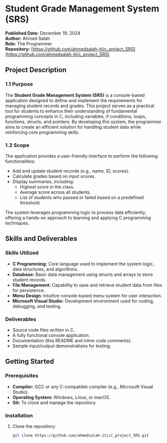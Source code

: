 # Student Grade Management System (SRS)

**Published Date:** December 19, 2024  
**Author:** Ahmed Salah  
**Role:** The Programmer  
**Repository:** [https://github.com/ahmedsalah-iti/c_project_SRS](https://github.com/ahmedsalah-iti/c_project_SRS)

## Project Description

### 1.1 Purpose
The **Student Grade Management System (SRS)** is a console-based application designed to define and implement the requirements for managing student records and grades. This project serves as a practical tool for students to enhance their understanding of fundamental programming concepts in C, including variables, if conditions, loops, functions, structs, and pointers. By developing this system, the programmer aims to create an efficient solution for handling student data while reinforcing core programming skills.

### 1.2 Scope
The application provides a user-friendly interface to perform the following functionalities:
- Add and update student records (e.g., name, ID, scores).
- Calculate grades based on input scores.
- Display summaries, including:
  - Highest score in the class.
  - Average score across all students.
  - List of students who passed or failed based on a predefined threshold.
  
The system leverages programming logic to process data efficiently, offering a hands-on approach to learning and applying C programming techniques.

## Skills and Deliverables

### Skills Utilized
- **C Programming:** Core language used to implement the system logic, data structures, and algorithms.
- **Database:** Basic data management using structs and arrays to store student records.
- **File Management:** Capability to save and retrieve student data from files for persistence.
- **Menu Design:** Intuitive console-based menu system for user interaction.
- **Microsoft Visual Studio:** Development environment used for coding, debugging, and testing.

### Deliverables
- Source code files written in C.
- A fully functional console application.
- Documentation (this README and inline code comments).
- Sample input/output demonstrations for testing.

## Getting Started

### Prerequisites
- **Compiler:** GCC or any C-compatible compiler (e.g., Microsoft Visual Studio).
- **Operating System:** Windows, Linux, or macOS.
- **Git:** To clone and manage the repository.

### Installation
1. Clone the repository:
   ```bash
   git clone https://github.com/ahmedsalah-iti/c_project_SRS.git
